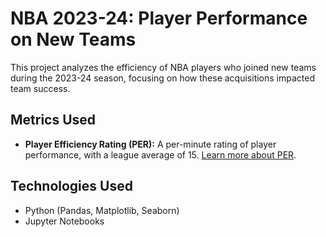 # NBA 2023-24: Player Performance on New Teams

This project analyzes the efficiency of NBA players who joined new teams during the 2023-24 season, focusing on how these acquisitions impacted team success.

## Metrics Used

- **Player Efficiency Rating (PER):** A per-minute rating of player performance, with a league average of 15. [Learn more about PER](https://www.basketball-reference.com/about/per.html).

## Technologies Used

- Python (Pandas, Matplotlib, Seaborn)
- Jupyter Notebooks


